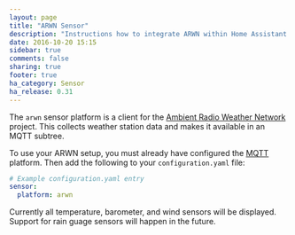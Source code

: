 ```yaml
---
layout: page
title: "ARWN Sensor"
description: "Instructions how to integrate ARWN within Home Assistant."
date: 2016-10-20 15:15
sidebar: true
comments: false
sharing: true
footer: true
ha_category: Sensor
ha_release: 0.31
---
```


The `arwn` sensor platform is a client for the [Ambient Radio Weather Network](http://github.com/sdague/arwn) project. This collects weather station data and makes it available in an MQTT subtree.

To use your ARWN setup, you must already have configured the [MQTT](mqtt) platform. Then add the following to your `configuration.yaml` file:

```yaml
# Example configuration.yaml entry
sensor:
  platform: arwn
```

Currently all temperature, barometer, and wind sensors will be displayed. Support for rain guage sensors will happen in the future.
